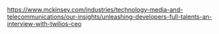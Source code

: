 https://www.mckinsey.com/industries/technology-media-and-telecommunications/our-insights/unleashing-developers-full-talents-an-interview-with-twilios-ceo
